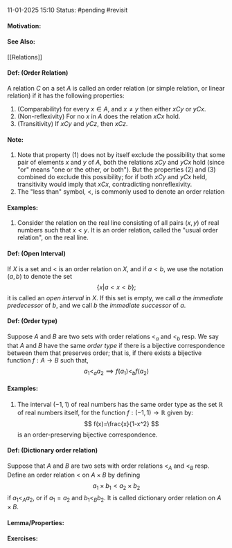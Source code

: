 11-01-2025 15:10
Status: #pending #revisit
#### Motivation:
#### See Also:
[[Relations]]
#### Def: (Order Relation)
A relation $C$ on a set $A$ is called an order relation (or simple relation, or linear relation) if it has the following properties:
1. (Comparability) for every $x \in A\text{, and }x\neq y\text{ then either }xCy\text{ or }yCx$.
2. (Non-reflexivity) For no $x$ in $A$ does the relation $xCx$ hold.
3. (Transitivity) If $xCy\text{ and }yCz\text{, then }xCz$.
#### Note:
1. Note that property (1) does not by itself exclude the possibility that some pair of elements $x\text{ and }y\text{ of }A$, both the relations $xCy\text{ and }yCx$ hold (since "or" means "one or the other, or both"). But the properties (2) and (3) combined do exclude this possibility; for if both $xCy\text{ and }yCx$ held, transitivity would imply that $xCx$, contradicting nonreflexivity.
2. The "less than" symbol, $<$, is commonly used to denote an order relation
#### Examples:
1. Consider the relation on the real line consisting of all pairs $(x,y)$ of real numbers such that $x<y$. It is an order relation, called the "usual order relation", on the real line.
#### Def: (Open Interval)
If $X$ is a set and $<$ is an order relation on $X$, and if $a<b$, we use the notation $(a,b)$ to denote the set $$
\{x|a<x<b\};$$
it is called an *open interval* in $X$. If this set is empty, we call $a$ the *immediate predecessor* of $b$, and we call $b$ the *immediate successor* of $a$.
#### Def: (Order type)
Suppose $A\text{ and }B$ are two sets with order relations $<_{a}\text{ and }<_{b}$ resp. We say that $A\text{ and }B$ have the same *order type* if there is a bijective correspondence between them that preserves order; that is, if there exists a bijective function $f:A\to B$ such that, $$
a_{1}<_{a}a_{2}\implies f(a_{1})<_{b}f(a_{2})
$$
#### Examples:
1. The interval $(-1,1)$ of real numbers has the same order type as the set $\mathbb{R}$ of real numbers itself, for the function $f:(-1,1)\to \mathbb{R}$ given by:$$
f(x)=\frac{x}{1-x^2}
$$
is an order-preserving bijective correspondence.
#### Def: (Dictionary order relation)
Suppose that $A\text{ and }B$ are two sets with order relations $<_{A}\text{ and }<_{B}$ resp. Define an order relation $<$ on $A\times B$ by defining $$
a_{1}\times b_{1}<a_{2}\times b_{2}
$$
if $a_{1}<_{A}a_{2}\text{, or if }a_{1}=a_{2}\text{ and }b_{1}<_{B}b_{2}$. It is called dictionary order relation on $A\times B$.

#### Lemma/Properties:
#### Exercises: